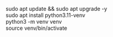 sudo apt update && sudo apt upgrade -y 
<br>
sudo apt install python3.11-venv
<br>
python3 -m venv venv
<br>
source venv/bin/activate
